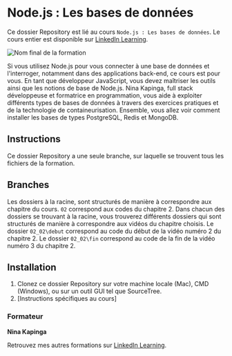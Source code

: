 # Node.js : Les bases de données

Ce dossier Repository est lié au cours `Node.js : Les bases de données`. Le cours entier est disponible sur [LinkedIn Learning][lil-course-url].

![Nom final de la formation][lil-thumbnail-url] 

Si vous utilisez Node.js pour vous connecter à une base de données et l'interroger, notamment dans des applications back-end, ce cours est pour vous. En tant que développeur JavaScript, vous devez maîtriser les outils ainsi que les notions de base de Node.js. Nina Kapinga, full stack développeuse et formatrice en programmation, vous aide à exploiter différents types de bases de données à travers des exercices pratiques et de la technologie de containeurisation. Ensemble, vous allez voir comment installer les bases de types PostgreSQL, Redis et MongoDB.

## Instructions

Ce dossier Repository a une seule branche, sur laquelle se trouvent tous les fichiers  de la formation.

## Branches

Les dossiers à la racine, sont structurés de manière à correspondre aux chapitre du cours. 
`02` correspond aux codes du chapitre 2.
Dans chacun des dossiers se trouvant à la racine, vous trouverez différents dossiers qui sont structurés de manière à correspondre aux vidéos du chapitre choisis.
Le dossier `02_02\debut` correspond au code du début de la vidéo numéro 2 du chapitre 2.
Le dossier `02_02\fin` correspond au code de la fin de la vidéo numéro 3 du chapitre 2.


## Installation

1. Clonez ce dossier Repository sur votre machine locale (Mac), CMD (Windows), ou sur un outil GUI tel que SourceTree. 
2. [Instructions spécifiques au cours] 


### Formateur

**Nina Kapinga** 

 Retrouvez mes autres formations sur [LinkedIn Learning](https://www.linkedin.com/learning/instructors/nina-kapinga).
 
[lil-course-url]: https://www.linkedin.com/learning/node-js-les-bases-de-donnees/bienvenue-dans-node-js-les-bases-de-donnees
[lil-thumbnail-url]: https://media.licdn.com/dms/image/D560DAQGfinyC7DpsaA/learning-public-crop_675_1200/0/1692180656097?e=1694415600&v=beta&t=waxUsFI_xdGJbjweKe61Q73zJqt8VGv9qKtRHUjYs2Y
